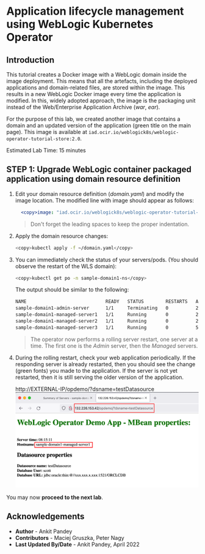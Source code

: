 # Application lifecycle management using WebLogic Kubernetes Operator

## Introduction

This tutorial creates a Docker image with a WebLogic domain inside the image deployment. This means that all the artefacts, including the deployed applications and domain-related files, are stored within the image. This results in a new WebLogic Docker image every time the application is modified. In this, widely adopted approach, the image is the packaging unit instead of the Web/Enterprise Application Archive (*war*, *ear*).

For the purpose of this lab, we created another image that contains a domain and an updated version of the application (green title on the main page). This image is available at `iad.ocir.io/weblogick8s/weblogic-operator-tutorial-store:2.0`.

Estimated Lab Time: 15 minutes

## **STEP 1**: Upgrade WebLogic container packaged application using domain resource definition

1. Edit  your domain resource definition (*domain.yaml*) and modify the image location. The modified line with image should appear as follows:
    ```yaml
      <copy>image: "iad.ocir.io/weblogick8s/weblogic-operator-tutorial-store:2.0"</copy>
    ```

    >Don't forget the leading spaces to keep the proper indentation.

2. Apply the domain resource changes:
    ```bash
    <copy>kubectl apply -f ~/domain.yaml</copy>
    ```

3. You can immediately check the status of your servers/pods. (You should observe the restart of the WLS domain):
    ```bash
    <copy>kubectl get po -n sample-domain1-ns</copy>
    ```
    The output should be similar to the following:
    ```bash
    NAME                             READY   STATUS        RESTARTS   AGE
    sample-domain1-admin-server      1/1     Terminating   0          23m
    sample-domain1-managed-server1   1/1     Running       0          22m
    sample-domain1-managed-server2   1/1     Running       0          22m
    sample-domain1-managed-server3   1/1     Running       0          5m57s
    ```
    > The operator now performs a rolling server restart, one server at a time. The first one is the *Admin* server, then the *Managed* servers.

4. During the rolling restart, check your web application periodically. If the responding server is already restarted, then you should see the change (green fonts) you made to the application. If the server is not yet restarted, then it is still serving the older version of the application.
    
    http://EXTERNAL-IP/opdemo/?dsname=testDatasource
    ![webapp update](images/webappupdate.png)

You may now **proceed to the next lab**.

## Acknowledgements
* **Author** -  Ankit Pandey
* **Contributors** - Maciej Gruszka, Peter Nagy
* **Last Updated By/Date** - Ankit Pandey, April 2022
